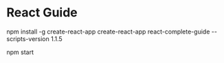 # React Guide

npm install -g create-react-app
create-react-app react-complete-guide --scripts-version 1.1.5

npm start
